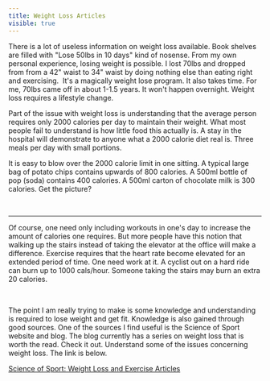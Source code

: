 ---title: Weight Loss Articlesvisible: true---There is a lot of useless information on weight loss available. Book shelves are filled with "Lose 50lbs in 10 days" kind of nosense. From my own personal experience, losing weight is possible. I lost 70lbs and dropped from from a 42" waist to 34" waist by doing nothing else than eating right and exercising. &nbsp;It's a magically weight lose program. It also takes time. For me, 70lbs came off in about 1-1.5 years. It won't happen overnight. Weight loss requires a lifestyle change.

Part of the issue with weight loss is understanding that the average person requires only 2000 calories per day to maintain their weight. What most people fail to understand is how little food this actually is. A stay in the hospital will demonstrate to anyone what a 2000 calorie diet real is. Three meals per day with small portions.

It is easy to blow over the 2000 calorie limit in one sitting. A typical large bag of potato chips contains upwards of 800 calories. A 500ml bottle of pop (soda) contains 400 calories. A 500ml carton of chocolate milk is 300 calories. Get the picture?

 

<hr id="system-readmore" />
Of course, one need only including workouts in one's day to increase the amount of calories one requires. But more people have this notion that walking up the stairs instead of taking the elevator at the office will make a difference. Exercise requires that the heart rate become elevated for an extended period of time. One need work at it. A cyclist out on a hard ride can burn up to 1000 cals/hour. Someone taking the stairs may burn an extra 20 calories. 

 

The point I am really trying to make is some knowledge and understanding is required to lose weight and get fit. Knowledge is also gained through good sources. One of the sources I find useful is the Science of Sport website and blog. The blog currently has a series on weight loss that is worth the read. Check it out. Understand some of the issues concerning weight loss. The link is below.

<a href="http://www.sportsscientists.com/2010/01/exercise-and-weight-loss.html?utm_source=feedburner&utm_medium=feed&utm_campaign=Feed%3A+blogspot%2FcJKs+%28The+Science+of+Sport%29&utm_content=Google+Reader" target="_blank">Science of Sport: Weight Loss and Exercise Articles</a>

 